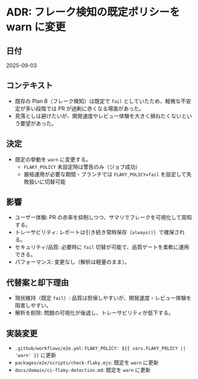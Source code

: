# ADR: フレーク検知の既定ポリシーを warn に変更

## 日付
2025-09-03

## コンテキスト
- 既存の Plan B（フレーク検知）は既定で `fail` としていたため、軽微な不安定が多い段階では PR が過剰に赤くなる場面があった。
- 見落としは避けたいが、開発速度やレビュー体験を大きく損ねたくないという要望があった。

## 決定
- 既定の挙動を `warn` に変更する。
  - `FLAKY_POLICY` 未設定時は警告のみ（ジョブ成功）
  - 厳格運用が必要な期間・ブランチでは `FLAKY_POLICY=fail` を設定して失敗扱いに切替可能

## 影響
- ユーザー体験: PR の赤率を抑制しつつ、サマリでフレークを可視化して周知する。
- トレーサビリティ: レポートは引き続き常時保存（`always()`）で確保される。
- セキュリティ/品質: 必要時に `fail` 切替が可能で、品質ゲートを柔軟に運用できる。
- パフォーマンス: 変更なし（解析は軽量のまま）。

## 代替案と却下理由
- 現状維持（既定 `fail`）: 品質は担保しやすいが、開発速度・レビュー体験を阻害しやすい。
- 解析を削除: 問題の可視化が後退し、トレーサビリティが低下する。

## 実装変更
- `.github/workflows/e2e.yml`: `FLAKY_POLICY: ${{ vars.FLAKY_POLICY || 'warn' }}` に更新
- `packages/e2e/scripts/check-flaky.mjs`: 既定を `warn` に更新
- `docs/domain/ci-flaky-detection.md`: 既定を `warn` に更新

